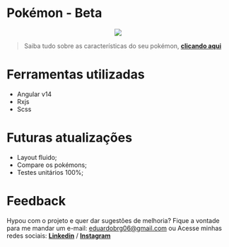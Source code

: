 # Pokémon - Beta

<p align="center">
<img src="http://img.shields.io/static/v1?label=STATUS&message=FINALIZADO&color=GREEN&style=for-the-badge"/>
</p>

> Saiba tudo sobre as características do seu pokémon, [**clicando aqui**](https://edubrg.github.io/pokemon/) 

# Ferramentas utilizadas

- Angular v14
- Rxjs
- Scss

# Futuras atualizações

- Layout fluido;
- Compare os pokémons;
- Testes unitários 100%;

# Feedback

Hypou com o projeto e quer dar sugestões de melhoria? 
Fique a vontade para me mandar um e-mail: eduardobrg06@gmail.com
ou 
Acesse minhas redes sociais: [**Linkedin**](https://www.linkedin.com/in/eduardo-borges-80139415a/) / [**Instagram**](https://www.instagram.com/edubrg_/) 
